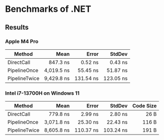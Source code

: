 # Benchmarks of .NET

## Results

### Apple M4 Pro

| Method        |       Mean |     Error |    StdDev |
| ------------- | ---------: | --------: | --------: |
| DirectCall    |   847.3 ns |   0.52 ns |   0.43 ns |
| PipelineOnce  | 4,019.5 ns |  55.45 ns |  51.87 ns |
| PipelineTwice | 9,429.8 ns | 131.54 ns | 123.05 ns |

### Intel i7-13700H on Windows 11

| Method        | Mean       | Error     | StdDev    | Code Size |
|-------------- |-----------:|----------:|----------:|----------:|
| DirectCall    |   779.8 ns |   2.99 ns |   2.80 ns |      26 B |
| PipelineOnce  | 3,071.8 ns |  25.30 ns |  22.43 ns |     116 B |
| PipelineTwice | 8,605.8 ns | 110.37 ns | 103.24 ns |     191 B |

